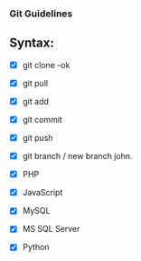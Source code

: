 ### Git Guidelines

## Syntax:

- [X] git clone -ok
- [X] git pull
- [X] git add
- [X] git commit
- [X] git push
- [X] git branch / new branch john.
- [X] PHP
- [X] JavaScript
- [X] MySQL
- [X] MS SQL Server
- [X] Python	


